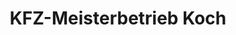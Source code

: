 ---
title: "KFZ-Meisterbetrieb Koch"
url: /stolzenau/kfz-meisterbetrieb-koch/
shop: Autowerkstatt
---